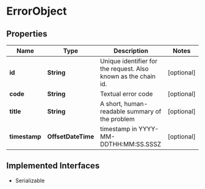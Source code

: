 

# ErrorObject


## Properties

Name | Type | Description | Notes
------------ | ------------- | ------------- | -------------
**id** | **String** | Unique identifier for the request. Also known as the chain id. |  [optional]
**code** | **String** | Textual error code |  [optional]
**title** | **String** | A short, human-readable summary of the problem |  [optional]
**timestamp** | **OffsetDateTime** | timestamp in YYYY-MM-DDTHH:MM:SS.SSSZ |  [optional]


## Implemented Interfaces

* Serializable


